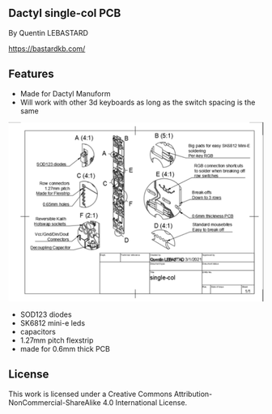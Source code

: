 ## Dactyl single-col PCB

By Quentin LEBASTARD

https://bastardkb.com/

## Features

- Made for Dactyl Manuform
- Will work with other 3d keyboards as long as the switch spacing is the same

![1](pics/1.PNG)

- SOD123 diodes
- SK6812 mini-e leds
- capacitors
- 1.27mm pitch flexstrip
- made for 0.6mm thick PCB

## License

This work is licensed under a Creative Commons Attribution-NonCommercial-ShareAlike 4.0 International License.